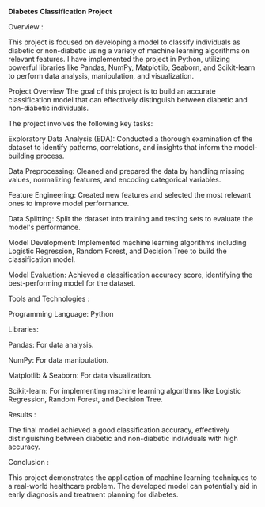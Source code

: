 **Diabetes Classification Project**

Overview :

This project is focused on developing a model to classify individuals as diabetic or non-diabetic using a variety of machine learning algorithms on relevant features. 
I have implemented the project in Python, utilizing powerful libraries like Pandas, NumPy, Matplotlib, Seaborn, and Scikit-learn to perform data analysis, manipulation, and visualization.

Project Overview
The goal of this project is to build an accurate classification model that can effectively distinguish between diabetic and non-diabetic individuals.

The project involves the following key tasks:

Exploratory Data Analysis (EDA): Conducted a thorough examination of the dataset to identify patterns, correlations, and insights that inform the model-building process.

Data Preprocessing: Cleaned and prepared the data by handling missing values, normalizing features, and encoding categorical variables.

Feature Engineering: Created new features and selected the most relevant ones to improve model performance.

Data Splitting: Split the dataset into training and testing sets to evaluate the model's performance.

Model Development: Implemented machine learning algorithms including Logistic Regression, Random Forest, and Decision Tree to build the classification model.

Model Evaluation: Achieved a classification accuracy score, identifying the best-performing model for the dataset.

Tools and Technologies :

Programming Language: Python

Libraries:

Pandas: For data analysis.

NumPy: For data manipulation.

Matplotlib & Seaborn: For data visualization.

Scikit-learn: For implementing machine learning algorithms like Logistic Regression, Random Forest, and Decision Tree.

Results :

The final model achieved a good classification accuracy,  effectively distinguishing between diabetic and non-diabetic individuals with high accuracy.

Conclusion : 

This project demonstrates the application of machine learning techniques to a real-world healthcare problem. The developed model can potentially aid in early diagnosis and treatment planning for diabetes.


